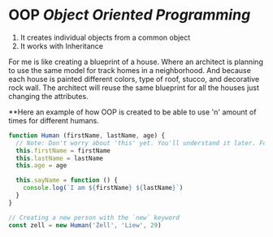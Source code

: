 # OOP ***Object Oriented Programming***

1. It creates individual objects from a common object
2. It works with Inheritance

For me is like creating a blueprint of a house. Where an architect is planning to use the same model for track homes in a neighborhood. And because each house is painted different colors, type of roof, stucco, and decorative rock wall. The architect will reuse the same blueprint for all the houses just changing the attributes.

**Here an example of how OOP is created to be able to use 'n' amount of times for different humans.

```javascript
function Human (firstName, lastName, age) {
  // Note: Don't worry about 'this' yet. You'll understand it later. Follow along for now.
  this.firstName = firstName
  this.lastName = lastName
  this.age = age

  this.sayName = function () {
    console.log(`I am ${firstName} ${lastName}`)
  }
}
```

```javascript
// Creating a new person with the `new` keyword
const zell = new Human('Zell', 'Liew', 29)
```

